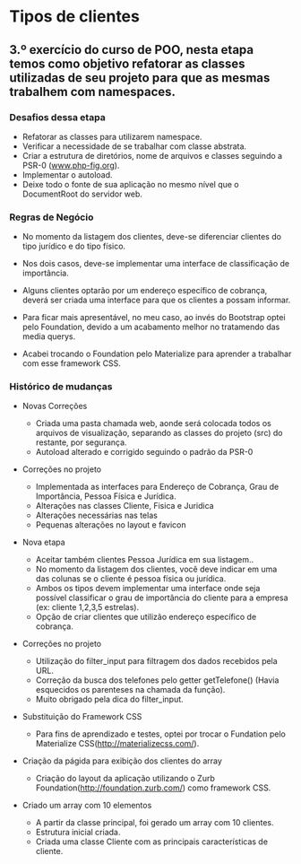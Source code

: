 # Tipos de clientes



## 3.º exercício do curso de POO, nesta etapa temos como objetivo refatorar as classes utilizadas de seu projeto para que as mesmas trabalhem com namespaces.

### Desafios dessa etapa
  
  - Refatorar as classes para utilizarem namespace.
  - Verificar a necessidade de se trabalhar com classe abstrata.
  - Criar a estrutura de diretórios, nome de arquivos e classes seguindo a PSR-0 (www.php-fig.org).
  - Implementar o autoload.
  - Deixe todo o fonte de sua aplicação no mesmo nível que o DocumentRoot do servidor web.


### Regras de Negócio

  - No momento da listagem dos clientes, deve-se diferenciar clientes do tipo jurídico e do tipo físico.

  - Nos dois casos, deve-se implementar uma interface de classificação de importância.

  - Alguns clientes optarão por um endereço específico de cobrança, deverá ser criada uma interface para que os clientes a possam informar.

  - Para ficar mais apresentável, no meu caso, ao invés do Bootstrap optei pelo Foundation, devido a um acabamento melhor no tratamendo das media querys.

  - Acabei trocando o Foundation pelo Materialize para aprender a trabalhar com esse framework CSS.



### Histórico de mudanças
- Novas Correções
  - Criada uma pasta chamada web, aonde será colocada todos os arquivos de visualização, separando as classes do projeto (src) do restante, por segurança.
  - Autoload alterado e corrigido seguindo o padrão da PSR-0

- Correções no projeto
  - Implementada as interfaces para Endereço de Cobrança, Grau de Importância, Pessoa Física e Jurídica.
  - Alterações nas classes Cliente, Fisica e Juridica
  - Alterações necessárias nas telas
  - Pequenas alterações no layout e favicon

- Nova etapa
  - Aceitar também clientes Pessoa Jurídica em sua listagem..
  - No momento da listagem dos clientes, você deve indicar em uma das colunas se o cliente é pessoa física ou jurídica.
  - Ambos os tipos devem implementar uma interface onde seja possível classificar o grau de importância do cliente para a empresa (ex: cliente 1,2,3,5 estrelas).
  - Opção de criar clientes que utilizão endereço específico de cobrança.


- Correções no projeto
  - Utilização do filter_input para filtragem dos dados recebidos pela URL.
  - Correção da busca dos telefones pelo getter getTelefone() (Havia esquecidos os parenteses na chamada da função).
  - Muito obrigado pela dica do filter_input.


- Substituição do Framework CSS
  - Para fins de aprendizado e testes, optei por trocar o Fundation pelo Materialize CSS(http://materializecss.com/).
  

- Criação da págida para exibição dos clientes do array
  - Criação do layout da aplicação utilizando o Zurb Foundation(http://foundation.zurb.com/) como framework CSS.
  

- Criado um array com 10 elementos
  - A partir da classe principal, foi gerado um array com 10 clientes.
  - Estrutura inicial criada.
  - Criada uma classe Cliente com as principais características de cliente.

